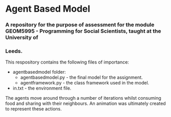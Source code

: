 # Agent Based Model
### A repository for the purpose of assessment for the module GEOM5995 - Programming for Social Scientists, taught at the University of 
### Leeds.

This respository contains the following files of importance:
- agentbasedmodel folder:
  - agentbasedmodel.py - the final model for the assignment.
  - agentframework.py - the class framework used in the model.
- in.txt - the environment file.

The agents move around through a number of iterations whilst consuming food and sharing with their neighbours. An animation was ultimately 
created to represent these actions.
